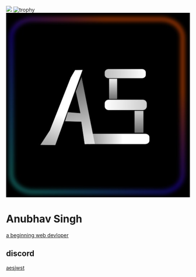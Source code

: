 ![](https://komarev.com/ghpvc/?username=AnubhavSingh0708)
![trophy](https://github-profile-trophy.vercel.app/?username=anubhavsingh0708)
![Anubhav singh](/AS.jpeg)
# Anubhav Singh

[a beginning web devloper](https://github.com/AnubhavSingh0708)
## discord
[aesjwst](discordapp.com/users/902517931664101456)
